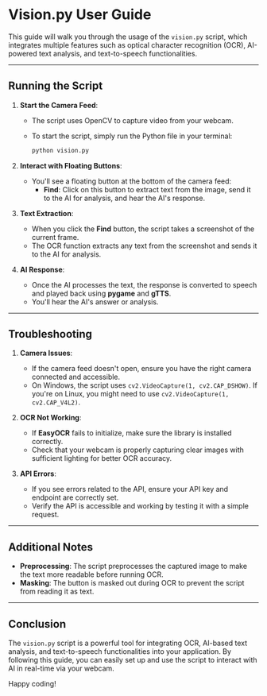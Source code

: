 # Vision.py User Guide

This guide will walk you through the usage of the `vision.py` script, which integrates multiple features such as optical character recognition (OCR), AI-powered text analysis, and text-to-speech functionalities.

---

## Running the Script

1. **Start the Camera Feed**:
   - The script uses OpenCV to capture video from your webcam.
   - To start the script, simply run the Python file in your terminal:
     
     ```bash
     python vision.py
     ```

2. **Interact with Floating Buttons**:
   - You'll see a floating button at the bottom of the camera feed:
     - **Find**: Click on this button to extract text from the image, send it to the AI for analysis, and hear the AI's response.

3. **Text Extraction**:
   - When you click the **Find** button, the script takes a screenshot of the current frame.
   - The OCR function extracts any text from the screenshot and sends it to the AI for analysis.

4. **AI Response**:
   - Once the AI processes the text, the response is converted to speech and played back using **pygame** and **gTTS**.
   - You'll hear the AI's answer or analysis.

---

## Troubleshooting

1. **Camera Issues**:
   - If the camera feed doesn't open, ensure you have the right camera connected and accessible.
   - On Windows, the script uses `cv2.VideoCapture(1, cv2.CAP_DSHOW)`. If you're on Linux, you might need to use `cv2.VideoCapture(1, cv2.CAP_V4L2)`.

2. **OCR Not Working**:
   - If **EasyOCR** fails to initialize, make sure the library is installed correctly.
   - Check that your webcam is properly capturing clear images with sufficient lighting for better OCR accuracy.

3. **API Errors**:
   - If you see errors related to the API, ensure your API key and endpoint are correctly set.
   - Verify the API is accessible and working by testing it with a simple request.

---

## Additional Notes

- **Preprocessing**: The script preprocesses the captured image to make the text more readable before running OCR.
- **Masking**: The button is masked out during OCR to prevent the script from reading it as text.

---

## Conclusion

The `vision.py` script is a powerful tool for integrating OCR, AI-based text analysis, and text-to-speech functionalities into your application. By following this guide, you can easily set up and use the script to interact with AI in real-time via your webcam.

Happy coding!
